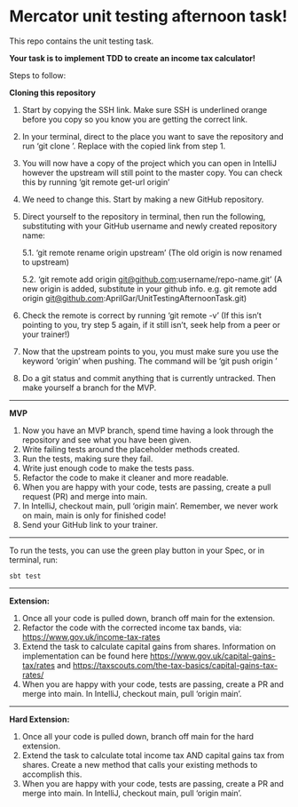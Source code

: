 # Mercator unit testing afternoon task!

This repo contains the unit testing task.

**Your task is to implement TDD to create an income tax calculator!**

Steps to follow:

**Cloning this repository**
1.	Start by copying the SSH link. Make sure SSH is underlined orange before you copy so you know you are getting the correct link.
2.	In your terminal, direct to the place you want to save the repository and run ‘git clone <SSH LINK>’. Replace <SSH LINK> with the copied link from step 1.
3.	You will now have a copy of the project which you can open in IntelliJ however the upstream will still point to the master copy. You can check this by running ‘git remote get-url origin’
4.	We need to change this. Start by making a new GitHub repository.
5.	Direct yourself to the repository in terminal, then run the following, substituting with your GitHub username and newly created repository name:

    5.1.    ‘git remote rename origin upstream’
      (The old origin is now renamed to upstream)

    5.2.    ‘git remote add origin git@github.com:username/repo-name.git’ 
        (A new origin is added, substitute in your github info. e.g. git remote add origin git@github.com:AprilGar/UnitTestingAfternoonTask.git)

6. Check the remote is correct by running ‘git remote -v’ (If this isn’t pointing to you, try step 5 again, if it still isn’t, seek help from a peer or your trainer!)
7. Now that the upstream points to you, you must make sure you use the keyword ‘origin’ when pushing. The command will be ‘git push origin <branch name>’
8. Do a git status and commit anything that is currently untracked. Then make yourself a branch for the MVP.

----
**MVP**
1. Now you have an MVP branch, spend time having a look through the repository and see what you have been given.
2. Write failing tests around the placeholder methods created.
3. Run the tests, making sure they fail.
4. Write just enough code to make the tests pass.
5. Refactor the code to make it cleaner and more readable.
6. When you are happy with your code, tests are passing, create a pull request (PR) and merge into main.
7. In IntelliJ, checkout main, pull ‘origin main’. Remember, we never work on main, main is only for finished code!
8. Send your GitHub link to your trainer.

---
To run the tests, you can use the green play button in your Spec, or in terminal, run:
```
sbt test
```
----
**Extension:**
1. Once all your code is pulled down, branch off main for the extension.
2. Refactor the code with the corrected income tax bands, via: https://www.gov.uk/income-tax-rates
3. Extend the task to calculate capital gains from shares. Information on implementation can be found here https://www.gov.uk/capital-gains-tax/rates and https://taxscouts.com/the-tax-basics/capital-gains-tax-rates/
4. When you are happy with your code, tests are passing, create a PR and merge into main. In IntelliJ, checkout main, pull ‘origin main’.

---
**Hard Extension:**
1. Once all your code is pulled down, branch off main for the hard extension.
2. Extend the task to calculate total income tax AND capital gains tax from shares. Create a new method that calls your existing methods to accomplish this.
3. When you are happy with your code, tests are passing, create a PR and merge into main. In IntelliJ, checkout main, pull ‘origin main’.
